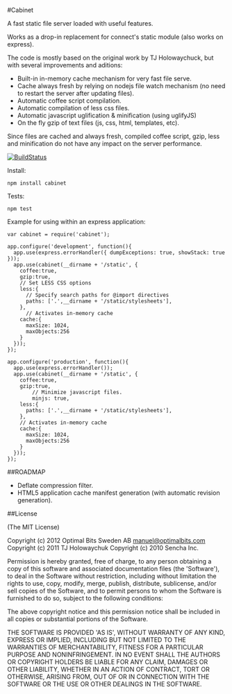 #Cabinet

A fast static file server loaded with useful features.

Works as a drop-in replacement for connect's static module (also works on express).

The code is mostly based on the original work by TJ Holowaychuck, but with several improvements
and aditions:

- Built-in in-memory cache mechanism for very fast file serve.
- Cache always fresh by relying on nodejs file watch mechanism (no need to restart the server after updating files).
- Automatic coffee script compilation.
- Automatic compilation of less css files.
- Automatic javascript uglification & minification (using uglifyJS)
- On the fly gzip of text files (js, css, html, templates, etc).

Since files are cached and always fresh, compiled coffee script, gzip, less and minification do not have any impact on the server performance.

[![BuildStatus](https://secure.travis-ci.org/OptimalBits/cabinet.png?branch=master)](http://travis-ci.org/optimalbits/cabinet)

Install:

    npm install cabinet
	
Tests:

    npm test

Example for using within an express application:

    var cabinet = require('cabinet');

    app.configure('development', function(){
      app.use(express.errorHandler({ dumpExceptions: true, showStack: true }));
      app.use(cabinet(__dirname + '/static', {
        coffee:true,
        gzip:true,
        // Set LESS CSS options
        less:{
          // Specify search paths for @import directives
          paths: ['.',__dirname + '/static/stylesheets'], 
        },
		  // Activates in-memory cache
	    cache:{ 
	      maxSize: 1024, 
	      maxObjects:256
	    }
      }));
    });

    app.configure('production', function(){
      app.use(express.errorHandler());
      app.use(cabinet(__dirname + '/static', {
        coffee:true,
        gzip:true,
		    // Minimize javascript files.
		    minjs: true, 
        less:{
          paths: ['.',__dirname + '/static/stylesheets'],
        },
		// Activates in-memory cache
	    cache:{
	      maxSize: 1024, 
	      maxObjects:256
	    }
      }));
    });

##ROADMAP

- Deflate compression filter.
- HTML5 application cache manifest generation (with automatic revision generation).

##License 

(The MIT License)

Copyright (c) 2012 Optimal Bits Sweden AB <manuel@optimalbits.com>
Copyright (c) 2011 TJ Holowaychuk
Copyright (c) 2010 Sencha Inc.

Permission is hereby granted, free of charge, to any person obtaining
a copy of this software and associated documentation files (the
'Software'), to deal in the Software without restriction, including
without limitation the rights to use, copy, modify, merge, publish,
distribute, sublicense, and/or sell copies of the Software, and to
permit persons to whom the Software is furnished to do so, subject to
the following conditions:

The above copyright notice and this permission notice shall be
included in all copies or substantial portions of the Software.

THE SOFTWARE IS PROVIDED 'AS IS', WITHOUT WARRANTY OF ANY KIND,
EXPRESS OR IMPLIED, INCLUDING BUT NOT LIMITED TO THE WARRANTIES OF
MERCHANTABILITY, FITNESS FOR A PARTICULAR PURPOSE AND NONINFRINGEMENT.
IN NO EVENT SHALL THE AUTHORS OR COPYRIGHT HOLDERS BE LIABLE FOR ANY
CLAIM, DAMAGES OR OTHER LIABILITY, WHETHER IN AN ACTION OF CONTRACT,
TORT OR OTHERWISE, ARISING FROM, OUT OF OR IN CONNECTION WITH THE
SOFTWARE OR THE USE OR OTHER DEALINGS IN THE SOFTWARE.

